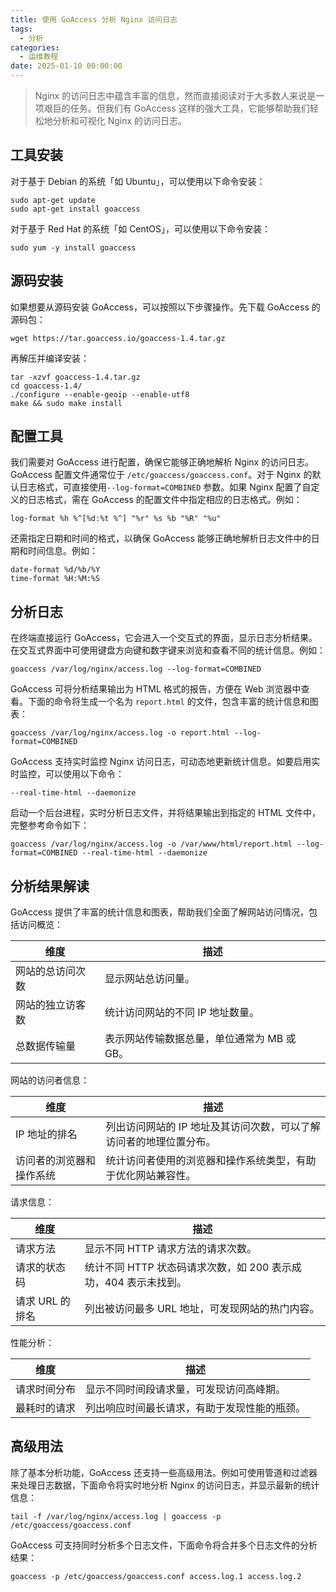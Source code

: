 ```yaml
---
title: 使用 GoAccess 分析 Nginx 访问日志
tags:
  - 分析
categories:
  - 运维教程
date: 2025-01-10 00:00:00
---
```


> Nginx 的访问日志中蕴含丰富的信息，然而直接阅读对于大多数人来说是一项艰巨的任务。但我们有 GoAccess 这样的强大工具，它能够帮助我们轻松地分析和可视化 Nginx 的访问日志。

<!-- more -->

## 工具安装

对于基于 Debian 的系统「如 Ubuntu」，可以使用以下命令安装：

```
sudo apt-get update
sudo apt-get install goaccess
```

对于基于 Red Hat 的系统「如 CentOS」，可以使用以下命令安装：

```
sudo yum -y install goaccess
```

## 源码安装

如果想要从源码安装 GoAccess，可以按照以下步骤操作。先下载 GoAccess 的源码包：

```
wget https://tar.goaccess.io/goaccess-1.4.tar.gz
```

再解压并编译安装：

```
tar -xzvf goaccess-1.4.tar.gz
cd goaccess-1.4/
./configure --enable-geoip --enable-utf8
make && sudo make install
```

## 配置工具

我们需要对 GoAccess 进行配置，确保它能够正确地解析 Nginx 的访问日志。GoAccess 配置文件通常位于 `/etc/goaccess/goaccess.conf`。对于 Nginx 的默认日志格式，可直接使用`--log-format=COMBINED` 参数。如果 Nginx 配置了自定义的日志格式，需在 GoAccess 的配置文件中指定相应的日志格式。例如：

```
log-format %h %^[%d:%t %^] "%r" %s %b "%R" "%u"
```

还需指定日期和时间的格式，以确保 GoAccess 能够正确地解析日志文件中的日期和时间信息。例如：

```
date-format %d/%b/%Y
time-format %H:%M:%S
```

## 分析日志

在终端直接运行 GoAccess，它会进入一个交互式的界面，显示日志分析结果。在交互式界面中可使用键盘方向键和数字键来浏览和查看不同的统计信息。例如：

```
goaccess /var/log/nginx/access.log --log-format=COMBINED
```

GoAccess 可将分析结果输出为 HTML 格式的报告，方便在 Web 浏览器中查看。下面的命令将生成一个名为 `report.html` 的文件，包含丰富的统计信息和图表：

```
goaccess /var/log/nginx/access.log -o report.html --log-format=COMBINED
```

GoAccess 支持实时监控 Nginx 访问日志，可动态地更新统计信息。如要启用实时监控，可以使用以下命令：

```
--real-time-html --daemonize
```

启动一个后台进程，实时分析日志文件，并将结果输出到指定的 HTML 文件中，完整参考命令如下：

```
goaccess /var/log/nginx/access.log -o /var/www/html/report.html --log-format=COMBINED --real-time-html --daemonize
```

## 分析结果解读

GoAccess 提供了丰富的统计信息和图表，帮助我们全面了解网站访问情况，包括访问概览：

| 维度 | 描述 |
| - | - |
| 网站的总访问次数 | 显示网站总访问量。 |
| 网站的独立访客数 | 统计访问网站的不同 IP 地址数量。 |
| 总数据传输量 | 表示网站传输数据总量，单位通常为 MB 或 GB。 |

网站的访问者信息：

| 维度 | 描述 |
| - | - |
| IP 地址的排名 | 列出访问网站的 IP 地址及其访问次数，可以了解访问者的地理位置分布。 |
| 访问者的浏览器和操作系统 | 统计访问者使用的浏览器和操作系统类型，有助于优化网站兼容性。 |

请求信息：

| 维度 | 描述 |
| - | - |
| 请求方法 | 显示不同 HTTP 请求方法的请求次数。 |
| 请求的状态码 | 统计不同 HTTP 状态码请求次数，如 200 表示成功，404 表示未找到。 |
| 请求 URL 的排名 | 列出被访问最多 URL 地址，可发现网站的热门内容。 |

性能分析：

| 维度 | 描述 |
| - | - |
| 请求时间分布 | 显示不同时间段请求量，可发现访问高峰期。 |
| 最耗时的请求 | 列出响应时间最长请求，有助于发现性能的瓶颈。 |

## 高级用法

除了基本分析功能，GoAccess 还支持一些高级用法。例如可使用管道和过滤器来处理日志数据，下面命令将实时地分析 Nginx 的访问日志，并显示最新的统计信息：

```
tail -f /var/log/nginx/access.log | goaccess -p /etc/goaccess/goaccess.conf
```

GoAccess 可支持同时分析多个日志文件，下面命令将合并多个日志文件的分析结果：

```
goaccess -p /etc/goaccess/goaccess.conf access.log.1 access.log.2
```